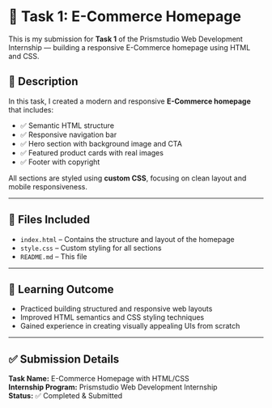 # 🛒 Task 1: E-Commerce Homepage

This is my submission for **Task 1** of the Prismstudio Web Development Internship — building a responsive E-Commerce homepage using HTML and CSS.

## 📄 Description

In this task, I created a modern and responsive **E-Commerce homepage** that includes:

- ✅ Semantic HTML structure  
- ✅ Responsive navigation bar  
- ✅ Hero section with background image and CTA  
- ✅ Featured product cards with real images  
- ✅ Footer with copyright  

All sections are styled using **custom CSS**, focusing on clean layout and mobile responsiveness.

---

## 📂 Files Included

- `index.html` – Contains the structure and layout of the homepage  
- `style.css` – Custom styling for all sections  
- `README.md` – This file  

---

## 🧠 Learning Outcome

- Practiced building structured and responsive web layouts  
- Improved HTML semantics and CSS styling techniques  
- Gained experience in creating visually appealing UIs from scratch  

---

## ✅ Submission Details

**Task Name:** E-Commerce Homepage with HTML/CSS  
**Internship Program:** Prismstudio Web Development Internship  
**Status:** ✅ Completed & Submitted  
